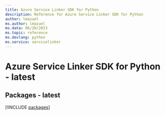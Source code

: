 ```yaml
---
title: Azure Service Linker SDK for Python
description: Reference for Azure Service Linker SDK for Python
author: lmazuel
ms.author: lmazuel
ms.data: 06/28/2023
ms.topic: reference
ms.devlang: python
ms.service: servicelinker
---
```

# Azure Service Linker SDK for Python - latest
## Packages - latest
[!INCLUDE [packages](service-linker-index.md)]